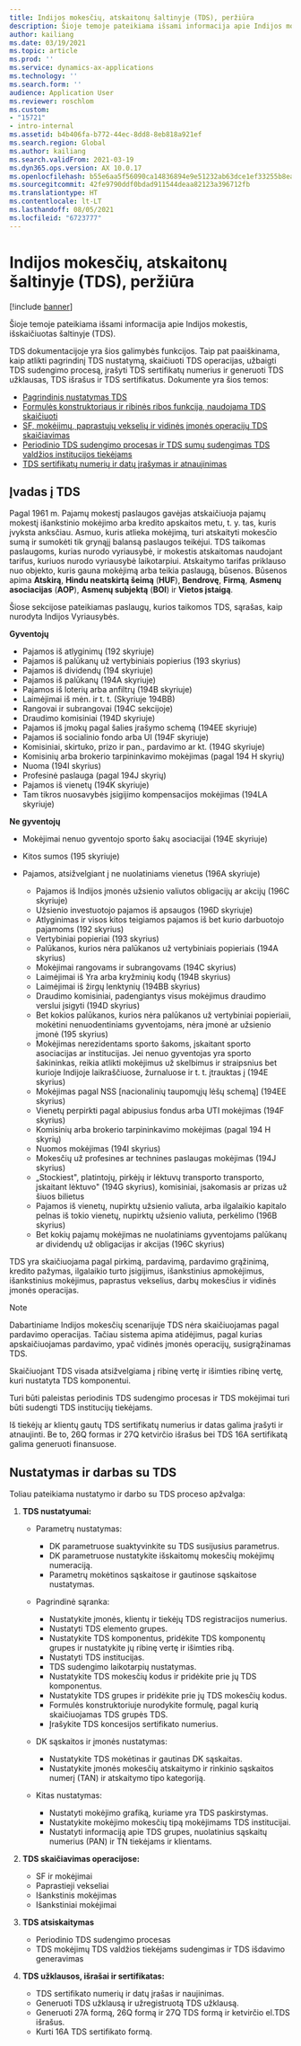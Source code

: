 ```yaml
---
title: Indijos mokesčių, atskaitonų šaltinyje (TDS), peržiūra
description: Šioje temoje pateikiama išsami informacija apie Indijos mokestis, išskaičiuotas šaltinyje (TDS). TDS dokumentacijoje yra šios galimybės funkcijos.
author: kailiang
ms.date: 03/19/2021
ms.topic: article
ms.prod: ''
ms.service: dynamics-ax-applications
ms.technology: ''
ms.search.form: ''
audience: Application User
ms.reviewer: roschlom
ms.custom:
- "15721"
- intro-internal
ms.assetid: b4b406fa-b772-44ec-8dd8-8eb818a921ef
ms.search.region: Global
ms.author: kailiang
ms.search.validFrom: 2021-03-19
ms.dyn365.ops.version: AX 10.0.17
ms.openlocfilehash: b55e6aa5f56090ca14836894e9e51232ab63dce1ef33255b8eac1170404190c9
ms.sourcegitcommit: 42fe9790ddf0bdad911544deaa82123a396712fb
ms.translationtype: HT
ms.contentlocale: lt-LT
ms.lasthandoff: 08/05/2021
ms.locfileid: "6723777"
---
```

# <a name="indian-tax-deducted-at-source-tds-overview"></a>Indijos mokesčių, atskaitonų šaltinyje (TDS), peržiūra

[!include [banner](../includes/banner.md)]

Šioje temoje pateikiama išsami informacija apie Indijos mokestis, išskaičiuotas šaltinyje (TDS).

TDS dokumentacijoje yra šios galimybės funkcijos. Taip pat paaiškinama, kaip atlikti pagrindinį TDS nustatymą, skaičiuoti TDS operacijas, užbaigti TDS sudengimo procesą, įrašyti TDS sertifikatų numerius ir generuoti TDS užklausas, TDS išrašus ir TDS sertifikatus. Dokumente yra šios temos:

- [Pagrindinis nustatymas TDS](apac-ind-TDS-TDS-ledger-accounts-setup.md)
- [Formulės konstruktoriaus ir ribinės ribos funkcija, naudojama TDS skaičiuoti](apac-ind-TDS-Formula-designer.md)
- [SF, mokėjimų, paprastųjų vekselių ir vidinės įmonės operacijų TDS skaičiavimas](apac-ind-TDS-Calculate-TDS-on-invoices-using-journals.md)
- [Periodinio TDS sudengimo procesas ir TDS sumų sudengimas TDS valdžios institucijos tiekėjams](apac-ind-TDS-Run-the-periodic-TDS-settlement-process.md)
- [TDS sertifikatų numerių ir datų įrašymas ir atnaujinimas](apac-ind-TDS-Record-TDS-concession-certificate-numbers.md)

## <a name="introduction-to-tds"></a>Įvadas į TDS

Pagal 1961 m. Pajamų mokestį paslaugos gavėjas atskaičiuoja pajamų mokestį išankstinio mokėjimo arba kredito apskaitos metu, t. y. tas, kuris įvyksta anksčiau. Asmuo, kuris atlieka mokėjimą, turi atskaityti mokesčio sumą ir sumokėti tik grynąjį balansą paslaugos teikėjui. TDS taikomas paslaugoms, kurias nurodo vyriausybė, ir mokestis atskaitomas naudojant tarifus, kuriuos nurodo vyriausybė laikotarpiui. Atskaitymo tarifas priklauso nuo objekto, kuris gauna mokėjimą arba teikia paslaugą, būsenos. Būsenos apima **Atskirą**, **Hindu neatskirtą šeimą** (**HUF**), **Bendrovę**, **Firmą**, **Asmenų asociacijas** (**AOP**), **Asmenų subjektą** (**BOI**) ir **Vietos įstaigą**.

Šiose sekcijose pateikiamas paslaugų, kurios taikomos TDS, sąrašas, kaip nurodyta Indijos Vyriausybės.

**Gyventojų**

- Pajamos iš atlyginimų (192 skyriuje)
- Pajamos iš palūkanų už vertybiniais popierius (193 skyrius)
- Pajamos iš dividendų (194 skyriuje)
- Pajamos iš palūkanų (194A skyriuje)
- Pajamos iš loterių arba anfiltrų (194B skyriuje)
- Laimėjimai iš mėn. ir t. t. (Skyriuje 194BB)
- Rangovai ir subrangovai (194C sekcijoje)
- Draudimo komisiniai (194D skyriuje)
- Pajamos iš įmokų pagal šalies įrašymo schemą (194EE skyriuje)
- Pajamos iš socialinio fondo arba UI (194F skyriuje)
- Komisiniai, skirtuko, prizo ir pan., pardavimo ar kt. (194G skyriuje)
- Komisinių arba brokerio tarpininkavimo mokėjimas (pagal 194 H skyrių)
- Nuoma (194I skyrius)
- Profesinė paslauga (pagal 194J skyrių)
- Pajamos iš vienetų (194K skyriuje)
- Tam tikros nuosavybės įsigijimo kompensacijos mokėjimas (194LA skyriuje)

**Ne gyventojų**

- Mokėjimai nenuo gyventojo sporto šakų asociacijai (194E skyriuje)
- Kitos sumos (195 skyriuje)
- Pajamos, atsižvelgiant į ne nuolatiniams vienetus (196A skyriuje)

    - Pajamos iš Indijos įmonės užsienio valiutos obligacijų ar akcijų (196C skyriuje)
    - Užsienio investuotojo pajamos iš apsaugos (196D skyriuje)
    - Atlyginimas ir visos kitos teigiamos pajamos iš bet kurio darbuotojo pajamoms (192 skyrius)
    - Vertybiniai popieriai (193 skyrius)
    - Palūkanos, kurios nėra palūkanos už vertybiniais popieriais (194A skyrius)
    - Mokėjimai rangovams ir subrangovams (194C skyrius)
    - Laimėjimai iš Yra arba kryžminių kodų (194B skyrius)
    - Laimėjimai iš žirgų lenktynių (194BB skyrius)
    - Draudimo komisiniai, padengiantys visus mokėjimus draudimo verslui įsigyti (194D skyrius)
    - Bet kokios palūkanos, kurios nėra palūkanos už vertybiniai popieriaii, mokėtini nenuodentiniams gyventojams, nėra įmonė ar užsienio įmonė (195 skyrius)
    - Mokėjimas nerezidentams sporto šakoms, įskaitant sporto asociacijas ar institucijas. Jei nenuo gyventojas yra sporto šakininkas, reikia atlikti mokėjimus už skelbimus ir straipsnius bet kurioje Indijoje laikraščiuose, žurnaluose ir t. t. įtrauktas į (194E skyrius)
    - Mokėjimas pagal NSS \[nacionalinių taupomųjų lėšų schemą\] (194EE skyrius)
    - Vienetų perpirkti pagal abipusius fondus arba UTI mokėjimas (194F skyrius)
    - Komisinių arba brokerio tarpininkavimo mokėjimas (pagal 194 H skyrių)
    - Nuomos mokėjimas (194I skyrius)
    - Mokesčių už profesines ar technines paslaugas mokėjimas (194J skyrius)
    - „Stockiest", platintojų, pirkėjų ir lėktuvų transporto transporto, įskaitant lėktuvo" (194G skyrius), komisiniai, įsakomasis ar prizas už šiuos bilietus
    - Pajamos iš vienetų, nupirktų užsienio valiuta, arba ilgalaikio kapitalo pelnas iš tokio vienetų, nupirktų užsienio valiuta, perkėlimo (196B skyrius)
    - Bet kokių pajamų mokėjimas ne nuolatiniams gyventojams palūkanų ar dividendų už obligacijas ir akcijas (196C skyrius)

TDS yra skaičiuojama pagal pirkimą, pardavimą, pardavimo grąžinimą, kredito pažymas, ilgalaikio turto įsigijimus, išankstinius apmokėjimus, išankstinius mokėjimus, paprastus vekselius, darbų mokesčius ir vidinės įmonės operacijas.

> [!NOTE]
> Dabartiniame Indijos mokesčių scenarijuje TDS nėra skaičiuojamas pagal pardavimo operacijas. Tačiau sistema apima atidėjimus, pagal kurias apskaičiuojamas pardavimo, ypač vidinės įmonės operacijų, susigrąžinamas TDS.

Skaičiuojant TDS visada atsižvelgiama į ribinę vertę ir išimties ribinę vertę, kuri nustatyta TDS komponentui.

Turi būti paleistas periodinis TDS sudengimo procesas ir TDS mokėjimai turi būti sudengti TDS institucijų tiekėjams.

Iš tiekėjų ar klientų gautų TDS sertifikatų numerius ir datas galima įrašyti ir atnaujinti. Be to, 26Q formas ir 27Q ketvirčio išrašus bei TDS 16A sertifikatą galima generuoti finansuose.

## <a name="setting-up-and-working-with-tds"></a>Nustatymas ir darbas su TDS

Toliau pateikiama nustatymo ir darbo su TDS proceso apžvalga:

1. **TDS nustatyumai:**

    - Parametrų nustatymas:

        - DK parametruose suaktyvinkite su TDS susijusius parametrus.
        - DK parametruose nustatykite išskaitomų mokesčių mokėjimų numeraciją.
        - Parametrų mokėtinos sąskaitose ir gautinose sąskaitose nustatymas.

    - Pagrindinė sąranka:

        - Nustatykite įmonės, klientų ir tiekėjų TDS registracijos numerius.
        - Nustatyti TDS elemento grupes.
        - Nustatykite TDS komponentus, pridėkite TDS komponentų grupes ir nustatykite jų ribinę vertę ir išimties ribą.
        - Nustatyti TDS institucijas.
        - TDS sudengimo laikotarpių nustatymas.
        - Nustatykite TDS mokesčių kodus ir pridėkite prie jų TDS komponentus.
        - Nustatykite TDS grupes ir pridėkite prie jų TDS mokesčių kodus.
        - Formulės konstruktoriuje nurodykite formulę, pagal kurią skaičiuojamas TDS grupės TDS.
        - Įrašykite TDS koncesijos sertifikato numerius.

    - DK sąskaitos ir įmonės nustatymas:

        - Nustatykite TDS mokėtinas ir gautinas DK sąskaitas.
        - Nustatykite įmonės mokesčių atskaitymo ir rinkinio sąskaitos numerį (TAN) ir atskaitymo tipo kategoriją.

    - Kitas nustatymas:

        - Nustatyti mokėjimo grafiką, kuriame yra TDS paskirstymas.
        - Nustatykite mokėjimo mokesčių tipą mokėjimams TDS institucijai.
        - Nustatyti informaciją apie TDS grupes, nuolatinius sąskaitų numerius (PAN) ir TN tiekėjams ir klientams.

2. **TDS skaičiavimas operacijose:**

    - SF ir mokėjimai
    - Paprastieji vekseliai
    - Išankstinis mokėjimas
    - Išankstiniai mokėjimai

3. **TDS atsiskaitymas**

    - Periodinio TDS sudengimo procesas
    - TDS mokėjimų TDS valdžios tiekėjams sudengimas ir TDS išdavimo generavimas

4. **TDS užklausos, išrašai ir sertifikatas:**

    - TDS sertifikato numerių ir datų įrašas ir naujinimas.
    - Generuoti TDS užklausą ir užregistruotą TDS užklausą.
    - Generuoti 27A formą, 26Q formą ir 27Q TDS formą ir ketvirčio el.TDS išrašus.
    - Kurti 16A TDS sertifikato formą.
